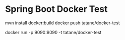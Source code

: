 # Spring Boot Docker Test

mvn install docker:build
docker push tatane/docker-test

docker run -p 9090:9090 -t tatane/docker-test
